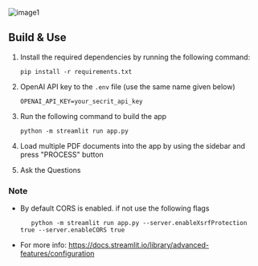![image1](https://github.com/user-attachments/assets/bf29998c-143d-4463-9b47-ad162c93c62d)

## Build & Use

1. Install the required dependencies by running the following command:
   ```
   pip install -r requirements.txt
   ```

2. OpenAI API key to the `.env` file (use the same name given below)
   ```
   OPENAI_API_KEY=your_secrit_api_key
   ```

3. Run the following command to build the app
   ```
   python -m streamlit run app.py
   ```

4. Load multiple PDF documents into the app by using the sidebar and press "PROCESS" button
5. Ask the Questions


### Note
- By default CORS is enabled. if not use the following flags
   ```
      python -m streamlit run app.py --server.enableXsrfProtection true --server.enableCORS true
   ```
- For more info: https://docs.streamlit.io/library/advanced-features/configuration
